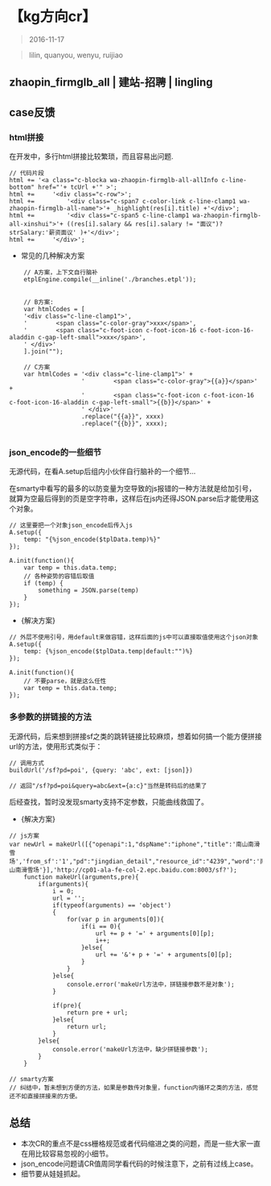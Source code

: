 # 【kg方向cr】  


> 2016-11-17

> lilin, quanyou, wenyu, ruijiao

## zhaopin_firmglb_all | 建站-招聘 | lingling

## case反馈

### html拼接

在开发中，多行html拼接比较繁琐，而且容易出问题.

```
// 代码片段
html += '<a class="c-blocka wa-zhaopin-firmglb-all-allInfo c-line-bottom" href="'+ tcUrl +'" >';
html +=     '<div class="c-row">';
html +=         '<div class="c-span7 c-color-link c-line-clamp1 wa-zhaopin-firmglb-all-name">'+ _highlight(res[i].title) +'</div>';
html +=         '<div class="c-span5 c-line-clamp1 wa-zhaopin-firmglb-all-xinshui">'+ ((res[i].salary && res[i].salary != "面议")?strSalary:'薪资面议' )+'</div>';
html +=     '</div>';

```

* 常见的几种解决方案

```
    // A方案，上下文自行脑补
    etplEngine.compile(__inline('./branches.etpl'));


    // B方案:
    var htmlCodes = [
    '<div class="c-line-clamp1">',
    '        <span class="c-color-gray">xxx</span>',
    '        <span class="c-foot-icon c-foot-icon-16 c-foot-icon-16-aladdin c-gap-left-small">xxx</span>',
    ' </div>'
    ].join("");

    // C方案
    var htmlCodes = '<div class="c-line-clamp1">' +
                    '        <span class="c-color-gray">{{a}}</span>' +
                    '        <span class="c-foot-icon c-foot-icon-16 c-foot-icon-16-aladdin c-gap-left-small">{{b}}</span>' +
                    ' </div>'
                    .replace("{{a}}", xxxx)
                    .replace("{{b}}", xxxx);
                    

```

### json_encode的一些细节

无源代码，在看A.setup后组内小伙伴自行脑补的一个细节...

在smarty中看写的最多的以防变量为空导致的js报错的一种方法就是给加引号，就算为空最后得到的页是空字符串，这样后在js内还得JSON.parse后才能使用这个对象。

```
// 这里要把一个对象json_encode后传入js
A.setup({
    temp: "{%json_encode($tplData.temp)%}"
});

A.init(function(){
    var temp = this.data.temp;
    // 各种姿势的容错后取值
    if (temp) {
        something = JSON.parse(temp)
    }
});
```

* {解决方案}

```
// 外层不使用引号，用default来做容错，这样后面的js中可以直接取值使用这个json对象
A.setup({
    temp: {%json_encode($tplData.temp|default:"")%}
});

A.init(function(){
    // 不要parse，就是这么任性
    var temp = this.data.temp;
});
```

### 多参数的拼链接的方法

无源代码，后来想到拼接sf之类的跳转链接比较麻烦，想着如何搞一个能方便拼接url的方法，使用形式类似于：

```
// 调用方式
buildUrl('/sf?pd=poi', {query: 'abc', ext: [json]})

// 返回"/sf?pd=poi&query=abc&ext={a:c}"当然是转码后的结果了    
```

后经查找，暂时没发现smarty支持不定参数，只能曲线救国了。

* {解决方案}

```
// js方案
var newUrl = makeUrl([{"openapi":1,"dspName":"iphone","title":'南山南滑雪场','from_sf':'1',"pd":"jingdian_detail","resource_id":"4239","word":'南山南滑雪场'}],'http://cp01-ala-fe-col-2.epc.baidu.com:8003/sf?');
    function makeUrl(arguments,pre){
        if(arguments){
            i = 0;
            url = '';
            if(typeof(arguments) == 'object')
            {
                for(var p in arguments[0]){
                    if(i == 0){
                        url += p + '=' + arguments[0][p];
                        i++;
                    }else{
                        url += '&'+ p + '=' + arguments[0][p];
                    }
                }
            }else{
                console.error('makeUrl方法中，拼链接参数不是对象');
            }

            if(pre){
                return pre + url;
            }else{
                return url;
            }
        }else{
            console.error('makeUrl方法中，缺少拼链接参数');
        }
    }

// smarty方案
// 纠结中，暂未想到方便的方法，如果是参数传对象里，function内循环之类的方法，感觉还不如直接拼接来的方便。

```
## 总结

- 本次CR的重点不是css栅格规范或者代码缩进之类的问题，而是一些大家一直在用比较容易忽视的小细节。
- json_encode问题请CR值周同学看代码的时候注意下，之前有过线上case。
- 细节要从娃娃抓起。

